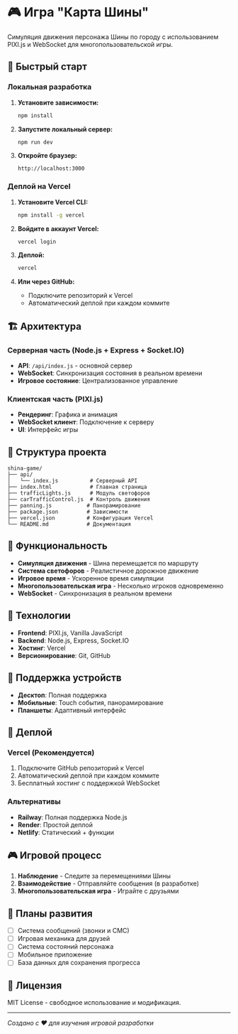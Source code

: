 # 🎮 Игра "Карта Шины"

Симуляция движения персонажа Шины по городу с использованием PIXI.js и WebSocket для многопользовательской игры.

## 🚀 Быстрый старт

### Локальная разработка

1. **Установите зависимости:**
   ```bash
   npm install
   ```

2. **Запустите локальный сервер:**
   ```bash
   npm run dev
   ```

3. **Откройте браузер:**
   ```
   http://localhost:3000
   ```

### Деплой на Vercel

1. **Установите Vercel CLI:**
   ```bash
   npm install -g vercel
   ```

2. **Войдите в аккаунт Vercel:**
   ```bash
   vercel login
   ```

3. **Деплой:**
   ```bash
   vercel
   ```

4. **Или через GitHub:**
   - Подключите репозиторий к Vercel
   - Автоматический деплой при каждом коммите

## 🏗️ Архитектура

### Серверная часть (Node.js + Express + Socket.IO)
- **API**: `/api/index.js` - основной сервер
- **WebSocket**: Синхронизация состояния в реальном времени
- **Игровое состояние**: Централизованное управление

### Клиентская часть (PIXI.js)
- **Рендеринг**: Графика и анимация
- **WebSocket клиент**: Подключение к серверу
- **UI**: Интерфейс игры

## 📁 Структура проекта

```
shina-game/
├── api/
│   └── index.js          # Серверный API
├── index.html            # Главная страница
├── trafficLights.js      # Модуль светофоров
├── carTrafficControl.js  # Контроль движения
├── panning.js           # Панорамирование
├── package.json         # Зависимости
├── vercel.json          # Конфигурация Vercel
└── README.md            # Документация
```

## 🎯 Функциональность

- **Симуляция движения** - Шина перемещается по маршруту
- **Система светофоров** - Реалистичное дорожное движение
- **Игровое время** - Ускоренное время симуляции
- **Многопользовательская игра** - Несколько игроков одновременно
- **WebSocket** - Синхронизация в реальном времени

## 🔧 Технологии

- **Frontend**: PIXI.js, Vanilla JavaScript
- **Backend**: Node.js, Express, Socket.IO
- **Хостинг**: Vercel
- **Версионирование**: Git, GitHub

## 📱 Поддержка устройств

- **Десктоп**: Полная поддержка
- **Мобильные**: Touch события, панорамирование
- **Планшеты**: Адаптивный интерфейс

## 🚀 Деплой

### Vercel (Рекомендуется)
1. Подключите GitHub репозиторий к Vercel
2. Автоматический деплой при каждом коммите
3. Бесплатный хостинг с поддержкой WebSocket

### Альтернативы
- **Railway**: Полная поддержка Node.js
- **Render**: Простой деплой
- **Netlify**: Статический + функции

## 🎮 Игровой процесс

1. **Наблюдение** - Следите за перемещениями Шины
2. **Взаимодействие** - Отправляйте сообщения (в разработке)
3. **Многопользовательская игра** - Играйте с друзьями

## 🔮 Планы развития

- [ ] Система сообщений (звонки и СМС)
- [ ] Игровая механика для друзей
- [ ] Система состояний персонажа
- [ ] Мобильное приложение
- [ ] База данных для сохранения прогресса

## 📄 Лицензия

MIT License - свободное использование и модификация.

---

*Создано с ❤️ для изучения игровой разработки*
